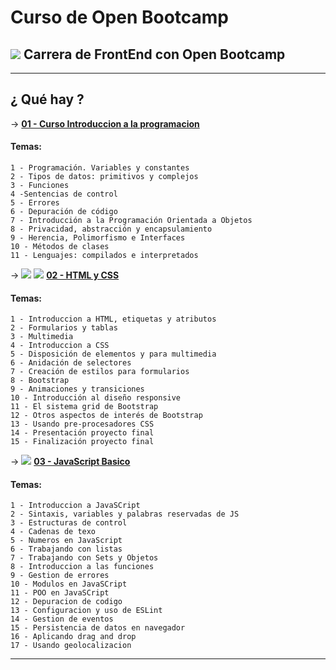 # Curso de Open Bootcamp

## <img src="https://img.icons8.com/bubbles/40/000000/workstation.png"/> Carrera de FrontEnd con Open Bootcamp

---

## ¿ Qué hay ?

-> [**01 - Curso Introduccion a la programacion**](https://github.com/eugenia1984/open_bootcamp/tree/main/01_curso_introduccion_a_la_programacion)

#### Temas:

```
1 - Programación. Variables y constantes
2 - Tipos de datos: primitivos y complejos
3 - Funciones
4 -Sentencias de control
5 - Errores
6 - Depuración de código
7 - Introducción a la Programación Orientada a Objetos
8 - Privacidad, abstracción y encapsulamiento
9 - Herencia, Polimorfismo e Interfaces
10 - Métodos de clases
11 - Lenguajes: compilados e interpretados
```

-> <img src="https://img.icons8.com/color/48/000000/html-5--v1.png"/> <img src="https://img.icons8.com/color/480/000000/css3.png"/> [**02 - HTML y CSS**](https://github.com/eugenia1984/open_bootcamp/tree/main/02_html_css)

#### Temas:

```
1 - Introduccion a HTML, etiquetas y atributos
2 - Formularios y tablas
3 - Multimedia
4 - Introduccion a CSS
5 - Disposición de elementos y para multimedia
6 - Anidación de selectores
7 - Creación de estilos para formularios
8 - Bootstrap
9 - Animaciones y transiciones
10 - Introducción al diseño responsive
11 - El sistema grid de Bootstrap
12 - Otros aspectos de interés de Bootstrap
13 - Usando pre-procesadores CSS
14 - Presentación proyecto final
15 - Finalización proyecto final
```

-> <img src="https://img.icons8.com/color/480/000000/javascript--v1.png"/> [**03 - JavaScript Basico**](https://github.com/eugenia1984/open_bootcamp/tree/main/03_javascript_basico)

#### Temas:

```
1 - Introduccion a JavaSCript
2 - Sintaxis, variables y palabras reservadas de JS
3 - Estructuras de control
4 - Cadenas de texo
5 - Numeros en JavaScript
6 - Trabajando con listas
7 - Trabajando con Sets y Objetos
8 - Introduccion a las funciones
9 - Gestion de errores
10 - Modulos en JavaSCript
11 - POO en JavaSCript
12 - Depuracion de codigo
13 - Configuracion y uso de ESLint
14 - Gestion de eventos
15 - Persistencia de datos en navegador
16 - Aplicando drag and drop
17 - Usando geolocalizacion
```

---
